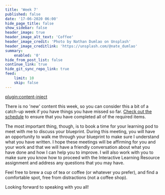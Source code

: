 ```yaml
---
title: 'Week 7'
published: false
date: '17-06-2020 06:00'
hide_page_title: false
show_sidebar: false
header_image: true
header_image_alt_text: 'Coffee'
header_image_credit: 'Photo by Nathan Dumlao on Unsplash'
header_image_creditlink: 'https://unsplash.com/@nate_dumlao'
summary:
    enabled: '0'
hide_from_post_list: false
continue_link: true
hide_git_sync_repo_link: true
feed:
    limit: 10
    skip: false
---
```




[plugin:content-inject](../w7/_week-7)

There is no 'new' content this week, so you can consider this a bit of a catch-up week if you have things you have missed so far. [Check out the schedule](https://edtechuvic.ca/edci335/a01-schedule-with-colin/) to ensure that you have completed all of the required items.

The most important thing, though, is to book a time for your learning pod to meet with me to discuss your blueprint. During this meeting, you will have an opportunity to walk me through your blueprint to make sure I understand what you have written. I hope these meetings will be affirming for you and your work and that we will have a friendly conversation about what you have done and how I can help you to improve. I will also work with you to make sure you know how to proceed with the Interactive Learning Resource assignment and address any questions that you may have.

Feel free to brew a cup of tea or coffee (or whatever you prefer), and find a comfortable spot, free from distractions (not a coffee shop).

Looking forward to speaking with you all!